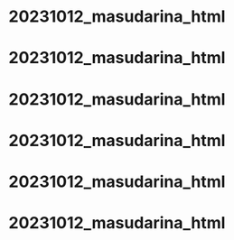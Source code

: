 # 20231012_masudarina_html
# 20231012_masudarina_html
# 20231012_masudarina_html
# 20231012_masudarina_html
# 20231012_masudarina_html
# 20231012_masudarina_html
